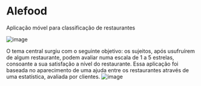 # Alefood
Aplicação móvel para classificação de restaurantes 

![image](https://user-images.githubusercontent.com/101331491/225603231-a249993c-8352-40d1-abcf-dff5ea428941.png)

O tema central surgiu com o seguinte objetivo: os sujeitos, após usufruírem de algum restaurante, podem avaliar numa escala de 1 a 5 estrelas, consoante a sua satisfação a nível do restaurante. Essa aplicação  foi baseada no aparecimento de uma ajuda entre os restaurantes através de uma estatística, avaliada por clientes.  ![image](https://user-images.githubusercontent.com/101331491/225603143-492f588e-3927-46f9-b3a5-b3ada446d466.png)
